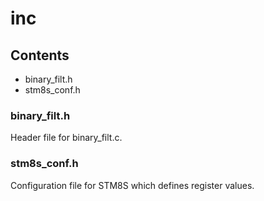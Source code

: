# inc

## Contents
* binary_filt.h
* stm8s_conf.h

### binary_filt.h
Header file for binary_filt.c.

### stm8s_conf.h
Configuration file for STM8S which defines register values.